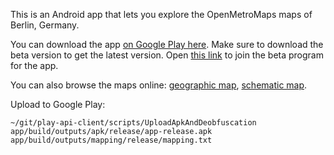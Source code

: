 This is an Android app that lets you explore the OpenMetroMaps maps of
Berlin, Germany.

You can download the app [on Google Play
here](https://play.google.com/store/apps/details?id=de.topobyte.transportation.info.berlin).
Make sure to download the beta version to get the latest version.
Open [this
link](https://play.google.com/apps/testing/de.topobyte.transportation.info.berlin)
to join the beta program for the app.

You can also browse the maps online:
[geographic map](https://demo.openmetromaps.org/berlin/geographic.html),
[schematic map](https://demo.openmetromaps.org/berlin/schematic.html).

Upload to Google Play:

    ~/git/play-api-client/scripts/UploadApkAndDeobfuscation app/build/outputs/apk/release/app-release.apk app/build/outputs/mapping/release/mapping.txt
